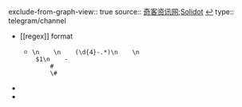 exclude-from-graph-view:: true
source:: [奇客资讯网](https://www.solidot.org/);[Solidot](https://t.me/solidot) [↩](tg://resolve?domain=solidot)
type:: telegram/channel

- [[regex]] format
  - ```
    \n    \n    (\d{4}-.*)\n    \n
     $1\n    -
         #
         \#
    ```
-
-